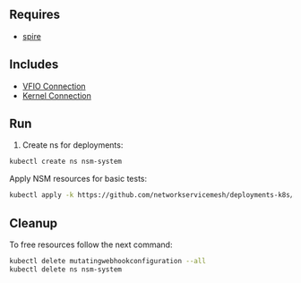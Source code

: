 ## Requires

- [spire](../spire)

## Includes

- [VFIO Connection](../use-cases/Vfio2Noop)
- [Kernel Connection](../use-cases/SriovKernel2Noop)

## Run

1. Create ns for deployments:
```bash
kubectl create ns nsm-system
```

Apply NSM resources for basic tests:
```bash
kubectl apply -k https://github.com/networkservicemesh/deployments-k8s/examples/sriov?ref=44a70e6cdd637d3f382b6f7e3a6e0017e655c180
```

## Cleanup

To free resources follow the next command:
```bash
kubectl delete mutatingwebhookconfiguration --all
kubectl delete ns nsm-system
```
